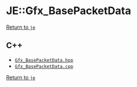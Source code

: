 # JE::Gfx_BasePacketData

[Return to `je`](/docs/je.md)

## C++

- [`Gfx_BasePacketData.hpp`](/src/je/Gfx_BasePacketData.hpp)
- [`Gfx_BasePacketData.cpp`](/src/je/Gfx_BasePacketData.cpp)

[Return to `je`](/docs/je.md)